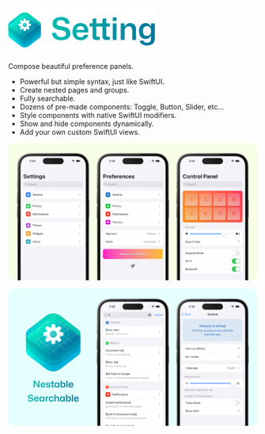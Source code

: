 <img src="Assets/Top.png" width="300" alt="Header image">

Compose beautiful preference panels.

- Powerful but simple syntax, just like SwiftUI.
- Create nested pages and groups.
- Fully searchable.
- Dozens of pre-made components: Toggle, Button, Slider, etc...
- Style components with native SwiftUI modifiers.
- Show and hide components dynamically.
- Add your own custom SwiftUI views.

![Screenshots of views created with Setting](Assets/Setting.png)

![Screenshots of a nested page and search results](Assets/Search.png)
